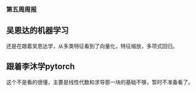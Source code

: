 ### 第五周周报  
## 吴恩达的机器学习  
还是在跟着吴恩达学，从多类特征看到了向量化，特征缩放，多项式回归。
## 跟着李沐学pytorch  
这个不是看的很懂，主要是线性代数和求导那一块的基础不够，暂时不准备看了。  
